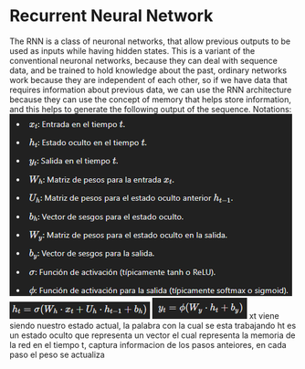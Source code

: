 # Recurrent Neural Network
The RNN is a class of neuronal networks, that allow previous outputs to be used as inputs while having hidden states.
This is a variant of the conventional neuronal networks, because they can deal with sequence data, and be trained to hold knowledge about the past, ordinary networks work because they are independent of each other, so if we have data that requires information about previous data, we can use the RNN architecture because they can use the concept of memory that helps store information, and this helps to generate the following output of the sequence.
Notations:
![alt text](image-2.png)
![alt text](image.png)
![alt text](image-1.png)
xt viene siendo nuestro estado actual, la palabra con la cual se esta trabajando
ht es un estado oculto que representa un vector el cual representa la memoria de la red en el tiempo t, captura informacion de los pasos anteiores, en cada paso el peso se actualiza